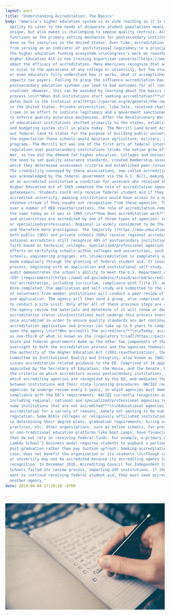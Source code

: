 ```yaml
---
layout: post
title: 'Understanding Accreditation: The Basics'
body: "America’s higher education system is as wide reaching as it is diverse. Its
  ability to cater to the needs of disparate student populations means it characteristically
  unique, but also makes is challenging to impose quality controls. Accreditation
  functions as the primary vetting mechanism for postsecondary institutions, and has
  done so for centuries in the United States. Over time, accreditation has shifted
  from serving as an indicator of institutional legitimacy to a principle component
  the higher education funding ecosystem.\n\nCongress’s work on reauthorizing the
  Higher Education Act is now [raising bipartisan concerns](https://www.educationnext.org/college-accreditation-explained-ednext-guide-how-it-works-whos-responsible/)
  about the efficacy of accreditation. Many Americans recognize that accreditation
  is vital to the operations of any college or university, but few students, parents,
  or even educators fully understand how it works, what it accomplishes, or how it
  impacts tax payers. Failing to grasp the influence accreditation has within the
  postsecondary education systems can lead to bad outcomes for all constituencies
  involved. However, this can be avoided by learning about the basics of the accreditation
  process.\n\n**When did institutions start seeking accreditation?**\n\nAccreditation
  dates back to the [colonial era](https://pacrao.org/b/general/the-regulatory-triad-and-united-states-higher-education/)
  in the United States. Private universities, like Yale, received charters from the
  Crown in an effort to indicate legitimacy and a government sanctioned responsibility
  to enforce quality assurance mechanisms. After the Revolutionary War, oversight
  of educational institutions shifted primarily to the states, establishing the regulatory
  and budgeting system still in place today. The Morrill Land Grant Act (1862) parceled
  out federal land to states for the purpose of building public universities with
  the expectation these schools would maintain agriculture, military, and engineering
  programs. The Morrill Act was one of the first acts of federal intervention and
  regulation over postsecondary institutions.\n\nAs the nation grew after the Revolutionary
  War, so too did the demand for higher education. Colleges and universities, recognizing
  the need to set quality assurance standards, created membership associations in
  which they determined assessment criteria and established peer-review practices.
  The credibility conveyed by these associations, now called accrediting agencies,
  was acknowledged by the federal government via the G.I. Bill, making enrollment
  at an accredited institution a condition for veterans who received these funds.\n\nThe
  Higher Education Act of 1965 cemented the role of accreditation agencies as industry
  gatekeepers. Students could only receive federal student aid if they attended an
  accredited university, meaning institutions would have access to a new, generous
  revenue stream if they sought out recognition from these agencies. Though refined
  over a number of HEA reauthorizations, the role of accreditation remains primarily
  the same today as it was in 1965.\n\n**How does accreditation work?** \n\nColleges
  and universities are accredited by one of three types of agencies: regional, national,
  or specialized/professional. Regional is widely considered to be the most rigorous
  and therefore more prestigious. The [majority ](https://www.educationnext.org/college-accreditation-explained-ednext-guide-how-it-works-whos-responsible/)of
  both public (96%) and private schools (69%) receive regional accreditation, but
  national accreditors still recognize 40% of postsecondary institutions, primarily
  faith-based or technical colleges. Specialized/professional agencies focus their
  efforts on certifying schools within colleges and universities, such as medical
  schools, engineering programs, etc.\n\nAccreditation is completely voluntary, only
  made compulsory through the granting of federal student aid. It involves a multistep
  process, beginning with an application and institutional self-study. This internal
  audit demonstrates the school’s ability to meet the U.S. Department of Education’s
  (ED) [requirements](https://www2.ed.gov/admins/finaid/accred/accreditation_pg13.html)
  for accreditation, including curriculum, compliance with Title IV, and fiscal management.
  Once completed, the application and self-study are submitted to the agency. A committee
  of volunteers from member institutions will conduct a peer-review of the self-study
  and application. The agency will then send a group, also comprised of volunteers,
  to conduct a site visit. Only after all of these previous steps are completed will
  the agency review the materials and determine if it will renew or decline the school’s
  accreditation status.\n\nInstitutions must undergo this process every 5-10 years
  once accredited in order to ensure quality standards are met continually. The initial
  accreditation application and process can take up to 6 years to complete, depending
  upon the agency.\n\n**Who accredits the accreditors?**\n\nToday, accreditation functions
  as one-third of what is known as the [regulatory triad](https://pacrao.org/b/general/the-regulatory-triad-and-united-states-higher-education/).
  State and federal governments make up the other two components of the triad, providing
  oversight to both the accreditation process and the agencies themselves.\n\nUnder
  the authority of the Higher Education Act (1992 reauthorization), the National Advisory
  Committee on Institutional Quality and Integrity, also known as [NACIQI](https://sites.ed.gov/naciqi/authority/),
  issues accreditation-related guidance to the ED. Comprised of 18 appointed members,
  appointed by the Secretary of Education, the House, and the Senate, NACIQI sets
  the criteria on which accreditors assess postsecondary institutions, determines
  which accrediting agencies are recognized by the ED, and mediates the relationship
  between institutions and their state licensing procedures. NACIQI requires accrediting
  agencies to undergo review every 5 years, in which agencies must demonstrate their
  compliance with the ED’s requirements. NACIQI currently recognizes over 60 accreditors,
  including regional, national and specialized/professional agencies.\n\n**Are there
  some institutions that are not accredited?**\n\nEducational agencies may not seek
  accreditation for a variety of reasons, namely not wanting to be subject to federal
  regulation. Some Bible colleges or religiously affiliated institutions want freedom
  in determining their degree plans, graduation requirements, hiring or admissions
  practices, etc. Other organizations, such as online schools, for-profit universities,
  or non-traditional education platforms like boot camps, have financing structures
  that do not rely on receiving federal funds. For example, a primary component of
  Lambda School’s business model requires students to payback a portion of their salary
  post-graduation rather than pay tuition upfront. Seeking accreditation, in this
  case, does not benefit the organization or its students.\n\nThough rare, a college
  or university may not be accredited because its accrediting agency lost their NACIQI
  recognition. In December 2016, Accrediting Council for Independent Colleges and
  Schools failed its review process, impacting 245 institutions. If these schools
  want to continue receiving federal student aid, they must seek accreditation from
  another agency."
date: 2019-04-04 17:10:28 -0700

---
```

![](/uploads/Checklist.jpg)